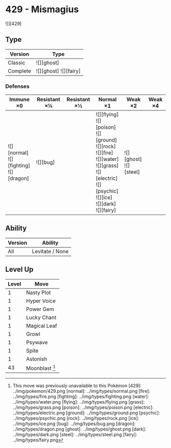 # 429 - Mismagius
![][429]

## Type

Version  | Type
---      | ---
Classic  | ![][ghost]
Complete | ![][ghost]  ![][fairy]

### Defenses

Immune ×0                                       | Resistant ×¼ | Resistant ×½ | Normal ×1                                                                                                                                                                   | Weak ×2                      | Weak ×4
---                                             | ---          | ---          | ---                                                                                                                                                                         | ---                          | ---
![][normal]<br>![][fighting]<br>![][dragon]<br> | ![][bug]<br> | &nbsp;       | ![][flying]<br>![][poison]<br>![][ground]<br>![][rock]<br>![][fire]<br>![][water]<br>![][grass]<br>![][electric]<br>![][psychic]<br>![][ice]<br>![][dark]<br>![][fairy]<br> | ![][ghost]<br>![][steel]<br> | &nbsp;

## Ability

Version | Ability
---     | ---
All     | Levitate / None

## Level Up

Level | Move
---   | ---
1     | Nasty Plot
1     | Hyper Voice
1     | Power Gem
1     | Lucky Chant
1     | Magical Leaf
1     | Growl
1     | Psywave
1     | Spite
1     | Astonish
43    | Moonblast [^1]

[^1]: This move was previously unavailable to this Pokémon
[429]: ../img/pokemon/429.png
[normal]: ../img/types/normal.png
[fire]: ../img/types/fire.png
[fighting]: ../img/types/fighting.png
[water]: ../img/types/water.png
[flying]: ../img/types/flying.png
[grass]: ../img/types/grass.png
[poison]: ../img/types/poison.png
[electric]: ../img/types/electric.png
[ground]: ../img/types/ground.png
[psychic]: ../img/types/psychic.png
[rock]: ../img/types/rock.png
[ice]: ../img/types/ice.png
[bug]: ../img/types/bug.png
[dragon]: ../img/types/dragon.png
[ghost]: ../img/types/ghost.png
[dark]: ../img/types/dark.png
[steel]: ../img/types/steel.png
[fairy]: ../img/types/fairy.png
